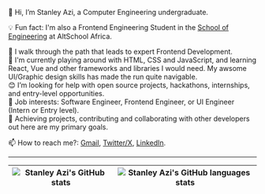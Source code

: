 👋 Hi, I’m Stanley Azi, a Computer Engineering undergraduate.

💡 Fun fact: I'm also a Frontend Engineering Student in the [School of Engineering](https://engineering.altschoolafrica.com/) at AltSchool Africa.

👀 I walk through the path that leads to expert Frontend Development. <br>
🌱 I'm currently playing around with HTML, CSS and JavaScript, and learning React, Vue and other frameworks and libraries I would need. My awsome UI/Graphic design skills has made the run quite navigable. <br>
😊 I’m looking for help with open source projects, hackathons, internships, and entry-level opportunities. <br>
💼 Job interests: Software Engineer, Frontend Engineer, or UI Engineer (Intern or Entry level). <br>
💞️ Achieving projects, contributing and collaborating with other developers out here are my primary goals. <br>

📫 How to reach me?: [Gmail](mailto:azistanley17@gmail.com), [Twitter/X](http://twitter.com/@StanleyAzi), [LinkedIn](https://www.linkedin.com/in/stanley-azi-475044217/).

---

| <img align="center" src="https://github-readme-stats.vercel.app/api?username=stan015&show_icons=true&include_all_commits=true&hide_border=true" alt="Stanley Azi's GitHub stats" /> | <img align="center" src="https://github-readme-stats.vercel.app/api/top-langs/?username=stan015&langs_count=8&layout=compact&hide_border=true" alt="Stanley Azi's GitHub languages stats" /> |
| ------------- | ------------- |
